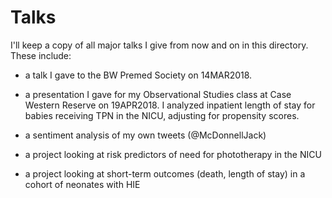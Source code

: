 # Talks

I'll keep a copy of all major talks I give from now and on in this directory. These include:

- a talk I gave to the BW Premed Society on 14MAR2018.  

- a presentation I gave for my Observational Studies class at Case Western Reserve on 19APR2018.  I analyzed inpatient length of stay for babies receiving TPN in the NICU, adjusting for propensity scores. 

- a sentiment analysis of my own tweets (@McDonnellJack)

- a project looking at risk predictors of need for phototherapy in the NICU

- a project looking at short-term outcomes (death, length of stay) in a cohort of neonates with HIE

